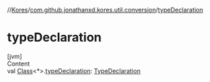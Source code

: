 //[Kores](../index.md)/[com.github.jonathanxd.kores.util.conversion](index.md)/[typeDeclaration](type-declaration.md)



# typeDeclaration  
[jvm]  
Content  
val [Class](https://docs.oracle.com/javase/8/docs/api/java/lang/Class.html)<*>.[typeDeclaration](type-declaration.md): [TypeDeclaration](../com.github.jonathanxd.kores.base/-type-declaration/index.md)  



